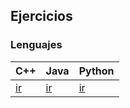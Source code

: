 ## Ejercicios

### Lenguajes

| C++ | Java | Python |
| --------------- | --------------- | ------------ |
| [ir](https://braslyn.github.io/progra1/Ejercicios/C++/) | [ir](https://braslyn.github.io/progra1/Ejercicios/Java/) | [ir](https://braslyn.github.io/progra1/Ejercicios/python/) |
